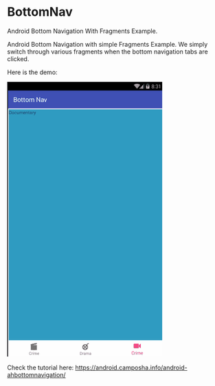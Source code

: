 # BottomNav
Android Bottom Navigation With Fragments Example.

Android Bottom Navigation with simple Fragments Example.
We simply switch through various fragments when the bottom navigation tabs are clicked.

Here is the demo:

![](bottom_navigation_fragments.gif)

Check the tutorial here: https://android.camposha.info/android-ahbottomnavigation/
